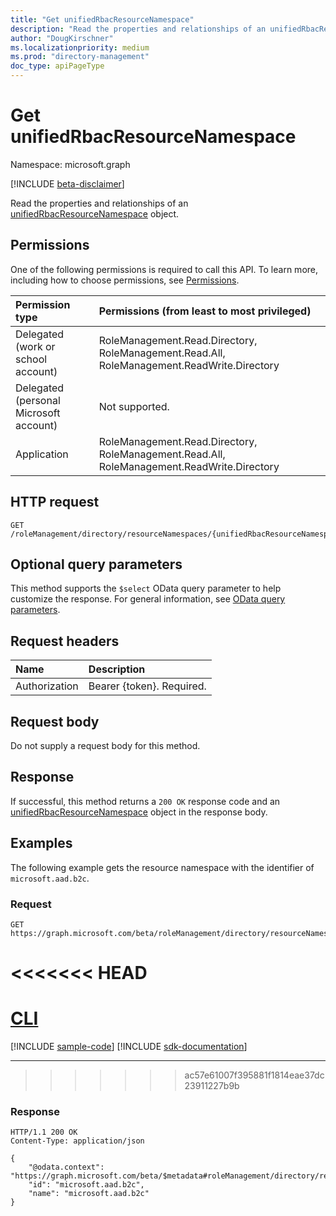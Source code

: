 ```yaml
---
title: "Get unifiedRbacResourceNamespace"
description: "Read the properties and relationships of an unifiedRbacResourceNamespace object."
author: "DougKirschner"
ms.localizationpriority: medium
ms.prod: "directory-management"
doc_type: apiPageType
---
```


# Get unifiedRbacResourceNamespace
Namespace: microsoft.graph

[!INCLUDE [beta-disclaimer](../../includes/beta-disclaimer.md)]

Read the properties and relationships of an [unifiedRbacResourceNamespace](../resources/unifiedrbacresourcenamespace.md) object.

## Permissions
One of the following permissions is required to call this API. To learn more, including how to choose permissions, see [Permissions](/graph/permissions-reference).

|Permission type|Permissions (from least to most privileged)|
|:---|:---|
|Delegated (work or school account)|RoleManagement.Read.Directory, RoleManagement.Read.All, RoleManagement.ReadWrite.Directory|
|Delegated (personal Microsoft account)|Not supported.|
|Application|RoleManagement.Read.Directory, RoleManagement.Read.All, RoleManagement.ReadWrite.Directory|

## HTTP request

<!-- {
  "blockType": "ignored"
}
-->
``` http
GET /roleManagement/directory/resourceNamespaces/{unifiedRbacResourceNamespaceId}
```

## Optional query parameters
This method supports the `$select` OData query parameter to help customize the response. For general information, see [OData query parameters](/graph/query-parameters).

## Request headers
|Name|Description|
|:---|:---|
|Authorization|Bearer {token}. Required.|

## Request body
Do not supply a request body for this method.

## Response

If successful, this method returns a `200 OK` response code and an [unifiedRbacResourceNamespace](../resources/unifiedrbacresourcenamespace.md) object in the response body.

## Examples

The following example gets the resource namespace with the identifier of `microsoft.aad.b2c`.

### Request

<!-- {
  "blockType": "request",
  "name": "get_unifiedrbacresourcenamespace",
  "sampleKeys": ["microsoft.aad.b2c"]
}
-->
``` http
GET https://graph.microsoft.com/beta/roleManagement/directory/resourceNamespaces/microsoft.aad.b2c
```

<<<<<<< HEAD
=======
# [CLI](#tab/cli)
[!INCLUDE [sample-code](../includes/snippets/cli/get-unifiedrbacresourcenamespace-cli-snippets.md)]
[!INCLUDE [sdk-documentation](../includes/snippets/snippets-sdk-documentation-link.md)]

---

>>>>>>> ac57e61007f395881f1814eae37dc23911227b9b
### Response
<!-- {
  "blockType": "response",
  "truncated": true,
  "@odata.type": "microsoft.graph.unifiedRbacResourceNamespace"
}
-->
``` http
HTTP/1.1 200 OK
Content-Type: application/json

{
    "@odata.context": "https://graph.microsoft.com/beta/$metadata#roleManagement/directory/resourceNamespaces/$entity",
    "id": "microsoft.aad.b2c",
    "name": "microsoft.aad.b2c"
}
```
